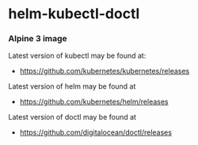 # helm-kubectl-doctl


### Alpine 3 image 





Latest version of kubectl may be found at:

- https://github.com/kubernetes/kubernetes/releases


Latest version of helm may be found at

- https://github.com/kubernetes/helm/releases

Latest version of doctl may be found at

 - https://github.com/digitalocean/doctl/releases